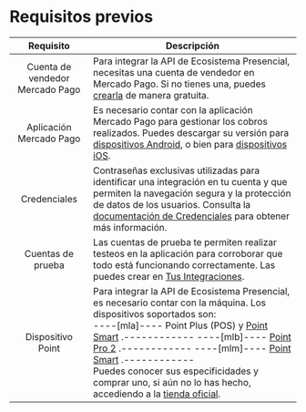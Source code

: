 # Requisitos previos

| Requisito | Descripción |
|:---:|---|
| Cuenta de vendedor Mercado Pago | Para integrar la API de Ecosistema Presencial, necesitas una cuenta de vendedor en Mercado Pago. Si no tienes una, puedes [crearla](https://www.mercadopago[FAKER][URL][DOMAIN]/hub/registration/landing) de manera gratuita. |
| Aplicación Mercado Pago | Es necesario contar con la aplicación Mercado Pago para gestionar los cobros realizados. Puedes descargar su versión para [dispositivos Android](https://play.google.com/store/apps/details?id=com.mercadopago.wallet&hl=es_419), o bien para [dispositivos iOS](https://apps.apple.com/ar/app/mercado-pago/id925436649). |
| Credenciales | Contraseñas exclusivas utilizadas para identificar una integración en tu cuenta y que permiten la navegación segura y la protección de datos de los usuarios. Consulta la [documentación de Credenciales](/developers/es/docs/ecosistema-presencial/additional-content/your-integrations/credentials) para obtener más información. |
| Cuentas de prueba | Las cuentas de prueba te permiten realizar testeos en la aplicación para corroborar que todo está funcionando correctamente. Las puedes crear en [Tus Integraciones](/developers/panel/app). |
| Dispositivo Point | Para integrar la API de Ecosistema Presencial, es necesario contar con la máquina. Los dispositivos soportados son:<br> ----[mla]---- Point Plus (POS) y [Point Smart](https://www.mercadopago.com.ar/point/invite?device=29&code=POINT_ORG) .------------ ----[mlb]---- [Point Pro 2](https://www.mercadopago.com.br/point/invite?device=28&code=POINT_ORG&pog=true) .------------ ----[mlm]---- [Point Smart](https://www.mercadopago.com.mx/point/invite?device=30&code=POINT_ORG) .------------ <br>Puedes conocer sus especificidades y comprar uno, si aún no lo has hecho, accediendo a la [tienda oficial](https://www.mercadopago[FAKER][URL][DOMAIN]/herramientas-para-vender/lectores-point). |